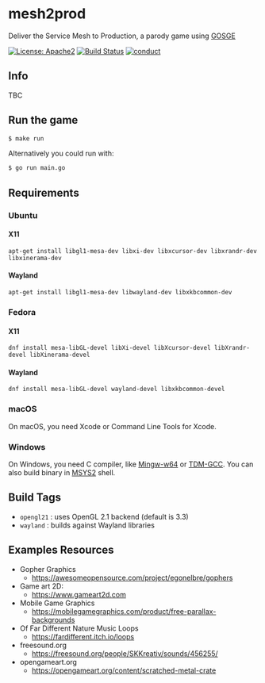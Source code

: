 # mesh2prod
Deliver the Service Mesh to Production, a parody game using [GOSGE](https://github.com/juan-medina/gosge)

[![License: Apache2](https://img.shields.io/badge/license-Apache%202-blue.svg)](/LICENSE)
[![Build Status](https://travis-ci.com/juan-medina/gosge.svg?branch=main)](https://travis-ci.com/juan-medina/mesh2prod)
[![conduct](https://img.shields.io/badge/code%20of%20conduct-contributor%20covenant%202.0-purple.svg?style=flat-square)](https://www.contributor-covenant.org/version/2/0/code_of_conduct/)

## Info

TBC

## Run the game


```bash
$ make run
```

Alternatively you could run with:

```bash
$ go run main.go
```

## Requirements

### Ubuntu

#### X11

    apt-get install libgl1-mesa-dev libxi-dev libxcursor-dev libxrandr-dev libxinerama-dev

#### Wayland

    apt-get install libgl1-mesa-dev libwayland-dev libxkbcommon-dev

### Fedora

#### X11

    dnf install mesa-libGL-devel libXi-devel libXcursor-devel libXrandr-devel libXinerama-devel

#### Wayland

    dnf install mesa-libGL-devel wayland-devel libxkbcommon-devel

### macOS

On macOS, you need Xcode or Command Line Tools for Xcode.

### Windows

On Windows, you need C compiler, like [Mingw-w64](https://mingw-w64.org) or [TDM-GCC](http://tdm-gcc.tdragon.net/).
You can also build binary in [MSYS2](https://msys2.github.io/) shell.

## Build Tags

- `opengl21` : uses OpenGL 2.1 backend (default is 3.3)
- `wayland` : builds against Wayland libraries

## Examples Resources
- Gopher Graphics
    - https://awesomeopensource.com/project/egonelbre/gophers
- Game art 2D:
    - https://www.gameart2d.com
-  Mobile Game Graphics
    - https://mobilegamegraphics.com/product/free-parallax-backgrounds
- Of Far Different Nature Music Loops
    - https://fardifferent.itch.io/loops
- freesound.org
    - https://freesound.org/people/SKKreativ/sounds/456255/
- opengameart.org
    - https://opengameart.org/content/scratched-metal-crate
